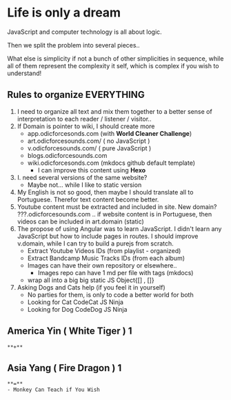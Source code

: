 # Life is only a dream

JavaScript and computer technology is all about logic.

Then we split the problem into several pieces.. 

What else is simplicity if not a bunch of other simplicities in sequence, while all of them represent the complexity it self, which is complex if you wish to understand! 

## Rules to organize EVERYTHING 
1. I need to organize all text and mix them together to a better sense of interpretation to each reader / listener / visitor..
2. If Domain is pointer to wiki, I should create more
    - app.odicforcesonds.com (with **World Cleaner Challenge**)
    - art.odicforcesounds.com/ ( no JavaScript )
    - v.odicforcesounds.com/ ( pure JavaScript )
    - blogs.odicforcesounds.com
    - wiki.odicforcesonds.com (mkdocs github default template)
        - I can improve this content using **Hexo**
3. I. need several versions of the same website?
    - Maybe not... while I like to static version
4. My English is not so good, then maybe I should translate all to Portuguese. Therefor text content become better.
5. Youtube content must be extracted and included in site. New domain? ???.odicforcesounds.com .. if website content is in Portuguese, then videos can be included in art.domain (static)
6. The propose of using Angular was to learn JavaScript. I didn't learn any JavaScript but how to include pages in routes. I should improve v.domain, while I can try to build a purejs from scratch. 
    - Extract Youtube Videos IDs (from playlist - organized)
    - Extract Bandcamp Music Tracks IDs (from each album)
    - Images can have their own repository or elsewhere.. 
        - Images repo can have 1 md per file with tags (mkdocs)
    - wrap all into a big big static JS Object{[] , []}
7. Asking Dogs and Cats help (if you feel it in yourself)
    - No parties for them, is only to code a better world for both
    - Looking for Cat CodeCat JS Ninja
    - Looking for Dog CodeDog JS Ninja

## America Yin ( White Tiger ) 1
    **+** 
## Asia Yang ( Fire Dragon ) 1
    **=** 
    - Monkey Can Teach if You Wish

